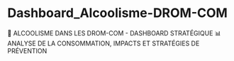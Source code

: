 # Dashboard_Alcoolisme-DROM-COM
🍷 ALCOOLISME DANS LES DROM-COM - DASHBOARD STRATÉGIQUE 📊 ANALYSE DE LA CONSOMMATION, IMPACTS ET STRATÉGIES DE PRÉVENTION
